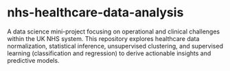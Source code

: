 # nhs-healthcare-data-analysis
A data science mini-project focusing on operational and clinical challenges within the UK NHS system. This repository explores healthcare data normalization, statistical inference, unsupervised clustering, and supervised learning (classification and regression) to derive actionable insights and predictive models.
